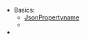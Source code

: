 

- Basics:
    - [JsonPropertyname](./Basics/Attributes/JsonStringEnumMemberNameTests.cs)
    - 
- 